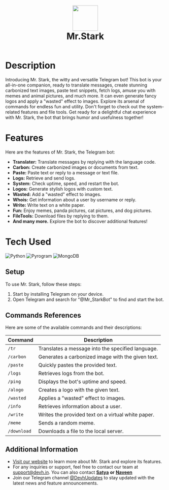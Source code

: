 <div align="center">
  <h1> <img src="https://graph.org/file/d9a8d0d3485b1d65e9680.jpg" width="80px"><br/>Mr.Stark</h1>
</div>

<p align="center">
  <a href="https://t.me/Mr_StarkBot" target="_blank"><img alt="" src="https://img.shields.io/badge/Telegram-Bot-blue.svg?style=normal&logo=telegram&logoColor=white" style="vertical-align:center" /></a>
</p>


# Description
Introducing Mr. Stark, the witty and versatile Telegram bot! This bot is your all-in-one companion, ready to translate messages, create stunning carbonized text images, paste text snippets, fetch logs, amuse you with memes and animal pictures, and much more. It can even generate fancy logos and apply a "wasted" effect to images. Explore its arsenal of commands for endless fun and utility. Don't forget to check out the system-related features and file tools. Get ready for a delightful chat experience with Mr. Stark, the bot that brings humor and usefulness together!

# Features
Here are the features of Mr. Stark, the Telegram bot:

- **Translater:** Translate messages by replying with the language code.
- **Carbon:** Create carbonized images or documents from text.
- **Paste:** Paste text or reply to a message or text file.
- **Logs:** Retrieve and send logs.
- **System:** Check uptime, speed, and restart the bot.
- **Logos:** Generate stylish logos with custom text.
- **Wasted:** Add a "wasted" effect to images.
- **Whois:** Get information about a user by username or reply.
- **Write:** Write text on a white paper.
- **Fun:** Enjoy memes, panda pictures, cat pictures, and dog pictures.
- **FileTools:** Download files by replying to them.
- **And many more.** Explore the bot to discover additional features!


# Tech Used
![Python](https://img.shields.io/badge/python-3670A0?style=for-the-badge&logo=python&logoColor=ffdd54)
![Pyrogram](https://img.shields.io/badge/pyrogram-orange?style=for-the-badge&logo=python&logoColor=ffdd54)
![MongoDB](https://img.shields.io/badge/MongoDB-%234ea94b.svg?style=for-the-badge&logo=mongodb&logoColor=white)

## Setup
To use Mr. Stark, follow these steps:

1. Start by installing Telegram on your device.
2. Open Telegram and search for "@Mr_StarkBot" to find and start the bot.


## Commands References
Here are some of the available commands and their descriptions:

| Command     | Description                                           |
| ----------- | ----------------------------------------------------- |
| `/tr`       | Translates a message into the specified language.     |
| `/carbon`   | Generates a carbonized image with the given text.     |
| `/paste`    | Quickly pastes the provided text.                    |
| `/logs`     | Retrieves logs from the bot.                          |
| `/ping`     | Displays the bot's uptime and speed.                  |
| `/alogo`    | Creates a logo with the given text.                   |
| `/wasted`   | Applies a "wasted" effect to images.                  |
| `/info`     | Retrieves information about a user.                   |
| `/write`    | Writes the provided text on a virtual white paper.    |
| `/meme`     | Sends a random meme.                                  |
| `/download` | Downloads a file to the local server.                 |

## Additional Information
- [Visit our website](https://mr-stark.devh.in) to learn more about Mr. Stark and explore its features.
- For any inquiries or support, feel free to contact our team at [support@devh.in](mailto:support@devh.in). You can also contact **[Satya](https://t.me/s4tyendra)** __or__ **[Naveen](https://t.me/naveen_xd)**
- Join our Telegram channel [@DevhUpdates](https://t.me/DevhUpdates) to stay updated with the latest news and feature announcements.
